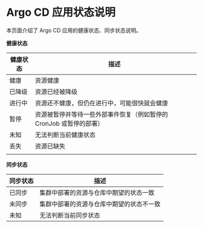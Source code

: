 # Argo CD 应用状态说明

本页面介绍了 Argo CD 应用的健康状态、同步状态说明。

**健康状态**

| 健康状态 | 描述                                                         |
| -------- | ------------------------------------------------------------ |
| 健康     | 资源健康                                                     |
| 已降级   | 资源已经被降级                                               |
| 进行中   | 资源还不健康，但仍在进行中，可能很快就会健康                 |
| 暂停     | 资源被暂停并等待一些外部事件恢复（例如暂停的 CronJob 或暂停的部署） |
| 未知     | 无法判断当前健康状态                                         |
| 丢失     | 资源已缺失                                                   |
|          |                                                              |

**同步状态**

| 同步状态 | 描述                                     |
| -------- | ---------------------------------------- |
| 已同步   | 集群中部署的资源与仓库中期望的状态一致   |
| 未同步   | 集群中部署的资源与仓库中期望的状态不一致 |
| 未知     | 无法判断当前同步状态                     |

